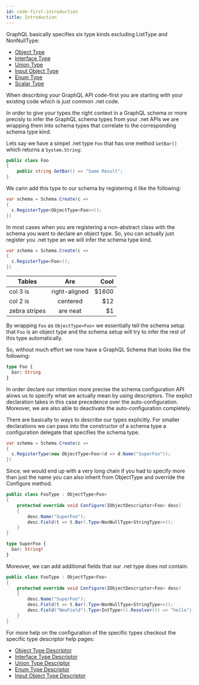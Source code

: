 ```yaml
---
id: code-first-introduction
title: Introduction
---
```


GraphQL basically specifies six type kinds excluding ListType and NonNullType:

- [Object Type](https://graphql.org/learn/schema/#object-types-and-fields)
- [Interface Type](https://graphql.org/learn/schema/#interfaces)
- [Union Type](https://graphql.org/learn/schema/#union-types)
- [Input Object Type](https://graphql.org/learn/schema/#input-types)
- [Enum Type](https://graphql.org/learn/schema/#enumeration-types)
- [Scalar Type](https://graphql.org/learn/schema/#scalar-types)

When describing your GraphQL API code-first you are starting with your existing code which is just common .net code.

In order to give your types the right context in a GraphQL schema or more precisly to infer the GraphQL schema types from your .net APIs we are wrapping them into schema types that correlate to the corresponding schema type kind.

Lets say we have a simpel .net type `Foo` that has one method `GetBar()` which returns a `System.String`:

```csharp
public class Foo
{
    public string GetBar() => "Some Result";
}
```

We cann add this type to our schema by registering it like the following:

```csharp
var schema = Schema.Create(c =>
{
  c.RegisterType<ObjectType<Foo>>();
})
```

In most cases when you are registering a non-abstract class with the schema you want to declare an object type. So, you can actually just register you .net type an we will infer the schema type kind.

```csharp
var schema = Schema.Create(c =>
{
  c.RegisterType<Foo>();
})
```

| Tables        |      Are      |  Cool |
| ------------- | :-----------: | ----: |
| col 3 is      | right-aligned | $1600 |
| col 2 is      |   centered    |   $12 |
| zebra stripes |   are neat    |    $1 |

By wrapping `Foo` as `ObjectType<Foo>` we essentially tell the schema setup that `Foo` is an object type and the schema setup will try to infer the rest of this type automatically.

So, without much effort we now have a GraphQL Schema that looks like the following:

```graphql
type Foo {
  bar: String
}
```

In order declare our intention more precise the schema configuration API alows us to specify what we actually mean by using descriptors. The explict declaration takes in this case precedence over the auto-configuration. Moreover, we are also able to deactivate the auto-configuration completely.

There are basically to ways to describe our types explicitly. For smaller declarations we can pass into the constructor of a schema type a configuration delegate that specifies the schema type.

```csharp
var schema = Schema.Create(c =>
{
  c.RegisterType(new ObjectType<Foo>(d => d.Name("SuperFoo"));
})
```

Since, we would end up with a very long chain if you had to specify more than just the name you can also inherit from ObjectType<Foo> and override the Configure method.

```csharp
public class FooType : ObjectType<Foo>
{
    protected override void Configure(IObjectDescriptor<Foo> desc)
    {
        desc.Name("SuperFoo");
        desc.Field(t => t.Bar).Type<NonNullType<StringType>>();
    }
}
```

```graphql
type SuperFoo {
  bar: String!
}
```

Moreover, we can add additional fields that our .net type does not contain:

```csharp
public class FooType : ObjectType<Foo>
{
    protected override void Configure(IObjectDescriptor<Foo> desc)
    {
        desc.Name("SuperFoo");
        desc.Field(t => t.Bar).Type<NonNullType<StringType>>();
        desc.Field("NewField").Type<IntType>().Resolver(() => "hello"));
    }
}
```

For more help on the configuration of the specific types checkout the specific type descriptor help pages:

- [Object Type Descriptor](code-first-object-typemd)
- [Interface Type Descriptor](code-first-interface-typemd)
- [Union Type Descriptor](cf-union-type.md)
- [Enum Type Descriptor](code-first-enum-type.md)
- [Input Object Type Descriptor](cf-input-object-type.md)
